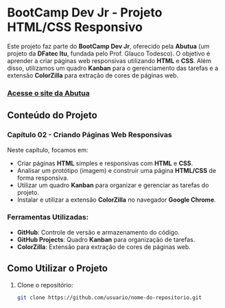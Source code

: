 # BootCamp Dev Jr - Projeto HTML/CSS Responsivo

Este projeto faz parte do **BootCamp Dev Jr**, oferecido pela **Abutua** (um projeto da **DFatec Itu**, fundada pelo Prof. Glauco Todesco). O objetivo é aprender a criar páginas web responsivas utilizando **HTML** e **CSS**. Além disso, utilizamos um quadro **Kanban** para o gerenciamento das tarefas e a extensão **ColorZilla** para extração de cores de páginas web.

### [Acesse o site da Abutua](https://abutua.com)

## Conteúdo do Projeto

### Capítulo 02 - Criando Páginas Web Responsivas

Neste capítulo, focamos em:
- Criar páginas **HTML** simples e responsivas com **HTML** e **CSS**.
- Analisar um protótipo (imagem) e construir uma página **HTML/CSS** de forma responsiva.
- Utilizar um quadro **Kanban** para organizar e gerenciar as tarefas do projeto.
- Instalar e utilizar a extensão **ColorZilla** no navegador **Google Chrome**.

### Ferramentas Utilizadas:
- **GitHub**: Controle de versão e armazenamento do código.
- **GitHub Projects**: Quadro **Kanban** para organização de tarefas.
- **ColorZilla**: Extensão para extração de cores de páginas web.

## Como Utilizar o Projeto

1. Clone o repositório:
   ```bash
   git clone https://github.com/usuario/nome-do-repositorio.git
